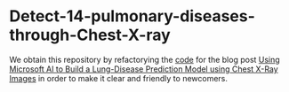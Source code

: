 # Detect-14-pulmonary-diseases-through-Chest-X-ray
We obtain this repository by refactorying the [code](https://github.com/Azure/AzureChestXRay) for the blog post [Using Microsoft AI to Build a Lung-Disease Prediction Model using Chest X-Ray Images](https://blogs.technet.microsoft.com/machinelearning/2018/03/07/using-microsoft-ai-to-build-a-lung-disease-prediction-model-using-chest-x-ray-images/) in order to make it clear and friendly to newcomers. 
